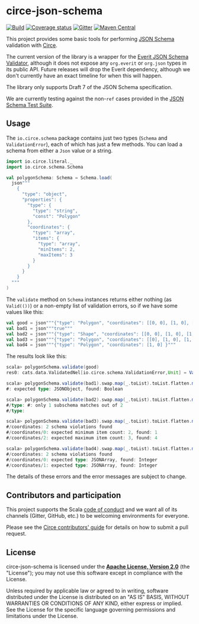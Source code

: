 # circe-json-schema

[![Build](https://github.com/circe/circe-json-schema/workflows/Continuous%20Integration/badge.svg)](https://github.com/circe/circe-json-schema/actions)
[![Coverage status](https://img.shields.io/codecov/c/github/circe/circe-json-schema/master.svg)](https://codecov.io/github/circe/circe-json-schema)
[![Gitter](https://img.shields.io/badge/gitter-join%20chat-green.svg)](https://gitter.im/circe/circe)
[![Maven Central](https://img.shields.io/maven-central/v/io.circe/circe-json-schema_2.13.svg)](https://maven-badges.herokuapp.com/maven-central/io.circe/circe-json-schema_2.13)

This project provides some basic tools for performing [JSON Schema][json-schema] validation with [Circe][circe].

The current version of the library is a wrapper for the [Everit JSON Schema Validator][everit], although it does
not expose any `org.everit` or `org.json` types in its public API. Future releases will drop the Everit dependency,
although we don't currently have an exact timeline for when this will happen.

The library only supports Draft 7 of the JSON Schema specification.

We are currently testing against the non-`ref` cases provided in the [JSON Schema Test Suite][test-suite].

## Usage

The `io.circe.schema` package contains just two types (`Schema` and `ValidationError`), each of which
has just a few methods. You can load a schema from either a `Json` value or a string.

```scala
import io.circe.literal._
import io.circe.schema.Schema

val polygonSchema: Schema = Schema.load(
  json"""
    {
      "type": "object",
      "properties": {
        "type": {
          "type": "string",
          "const": "Polygon"
        },
        "coordinates": {
          "type": "array",
          "items": {
            "type": "array",
            "minItems": 2,
            "maxItems": 3
          }
        }
      }
    }
  """
)
```

The `validate` method on `Schema` instances returns either nothing (as `Valid(())`) or a non-empty
list of validation errors, so if we have some values like this:

```scala
val good = json"""{"type": "Polygon", "coordinates": [[0, 0], [1, 0], [1, 1], [0, 1]] }"""
val bad1 = json"""true"""
val bad2 = json"""{"type": "Shape", "coordinates": [[0, 0], [1, 0], [1, 1], [0, 1]] }"""
val bad3 = json"""{"type": "Polygon", "coordinates": [[0], [1, 0], [1, 2, 3, 4], [0, 1]] }"""
val bad4 = json"""{"type": "Polygon", "coordinates": [1, 0] }"""
```

The results look like this:

```scala
scala> polygonSchema.validate(good)
res0: cats.data.ValidatedNel[io.circe.schema.ValidationError,Unit] = Valid(())

scala> polygonSchema.validate(bad1).swap.map(_.toList).toList.flatten.map(_.getMessage).foreach(println)
#: expected type: JSONObject, found: Boolean

scala> polygonSchema.validate(bad2).swap.map(_.toList).toList.flatten.map(_.getMessage).foreach(println)
#/type: #: only 1 subschema matches out of 2
#/type:

scala> polygonSchema.validate(bad3).swap.map(_.toList).toList.flatten.map(_.getMessage).foreach(println)
#/coordinates: 2 schema violations found
#/coordinates/0: expected minimum item count: 2, found: 1
#/coordinates/2: expected maximum item count: 3, found: 4

scala> polygonSchema.validate(bad4).swap.map(_.toList).toList.flatten.map(_.getMessage).foreach(println)
#/coordinates: 2 schema violations found
#/coordinates/0: expected type: JSONArray, found: Integer
#/coordinates/1: expected type: JSONArray, found: Integer
```

The details of these errors and the error messages are subject to change.

## Contributors and participation

This project supports the Scala [code of conduct][code-of-conduct] and we want
all of its channels (Gitter, GitHub, etc.) to be welcoming environments for everyone.

Please see the [Circe contributors' guide][contributing] for details on how to submit a pull
request.

## License

circe-json-schema is licensed under the **[Apache License, Version 2.0][apache]**
(the "License"); you may not use this software except in compliance with the
License.

Unless required by applicable law or agreed to in writing, software
distributed under the License is distributed on an "AS IS" BASIS,
WITHOUT WARRANTIES OR CONDITIONS OF ANY KIND, either express or implied.
See the License for the specific language governing permissions and
limitations under the License.

[apache]: http://www.apache.org/licenses/LICENSE-2.0
[api-docs]: https://circe.github.io/circe-json-schema/api/io/circe/
[circe]: https://github.com/circe/circe
[code-of-conduct]: https://www.scala-lang.org/conduct.html
[contributing]: https://circe.github.io/circe/contributing.html
[everit]: https://github.com/everit-org/json-schema
[json-schema]: https://json-schema.org/
[test-suite]: https://github.com/json-schema-org/JSON-Schema-Test-Suite
